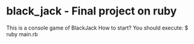 
black_jack - Final project on ruby
==================================
This is a console game of BlackJack
How to start?
  You should execute: 
  $ ruby main.rb
